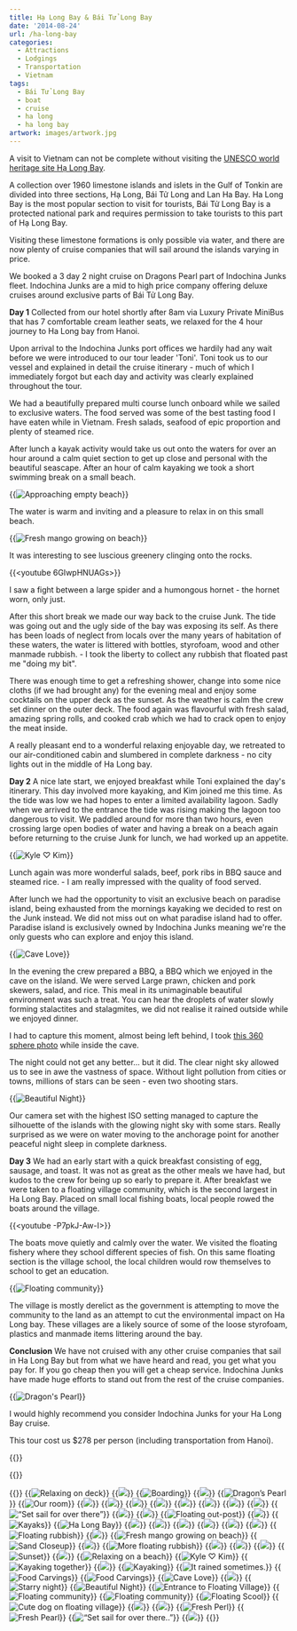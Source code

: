 ```yaml
---
title: Hạ Long Bay & Bái Tử Long Bay
date: '2014-08-24'
url: /ha-long-bay
categories:
  - Attractions
  - Lodgings
  - Transportation
  - Vietnam
tags:
  - Bái Tử Long Bay
  - boat
  - cruise
  - ha long
  - ha long bay
artwork: images/artwork.jpg
---
```


A visit to Vietnam can not be complete without visiting the [UNESCO world heritage site Hạ Long Bay](http://whc.unesco.org/en/list/672).

A collection over 1960 limestone islands and islets in the Gulf of Tonkin are divided into three sections, Hạ Long, Bái Tử Long and Lan Ha Bay. Ha Long Bay is the most popular section to visit for tourists, Bái Tử Long Bay is a protected national park and requires permission to take tourists to this part of Hạ Long Bay.

Visiting these limestone formations is only possible via water, and there are now plenty of cruise companies that will sail around the islands varying in price.

We booked a 3 day 2 night cruise on Dragons Pearl part of Indochina Junks fleet. Indochina Junks are a mid to high price company offering deluxe cruises around exclusive parts of Bái Tử Long Bay.

**Day 1** Collected from our hotel shortly after 8am via Luxury Private MiniBus that has 7 comfortable cream leather seats, we relaxed for the 4 hour journey to Ha Long bay from Hanoi.

Upon arrival to the Indochina Junks port offices we hardily had any wait before we were introduced to our tour leader 'Toni'. Toni took us to our vessel and explained in detail the cruise itinerary - much of which I immediately forgot but each day and activity was clearly explained throughout the tour.

We had a beautifully prepared multi course lunch onboard while we sailed to exclusive waters. The food served was some of the best tasting food I have eaten while in Vietnam. Fresh salads, seafood of epic proportion and plenty of steamed rice.

After lunch a kayak activity would take us out onto the waters for over an hour around a calm quiet section to get up close and personal with the beautiful seascape. After an hour of calm kayaking we took a short swimming break on a small beach.

{{<img src="images/IMG_4646-MOTION.gif" title="Approaching empty beach">}}

The water is warm and inviting and a pleasure to relax in on this small beach.

{{<img src="images/IMG_4698-1024x575.jpg" title="Fresh mango growing on beach">}}

It was interesting to see luscious greenery clinging onto the rocks.

{{<youtube 6GIwpHNUAGs>}}

I saw a fight between a large spider and a humongous hornet - the hornet worn, only just.

After this short break we made our way back to the cruise Junk. The tide was going out and the ugly side of the bay was exposing its self. As there has been loads of neglect from locals over the many years of habitation of these waters, the water is littered with bottles, styrofoam, wood and other manmade rubbish. - I took the liberty to collect any rubbish that floated past me "doing my bit".

There was enough time to get a refreshing shower, change into some nice cloths (if we had brought any) for the evening meal and enjoy some cocktails on the upper deck as the sunset. As the weather is calm the crew set dinner on the outer deck. The food again was flavourful with fresh salad, amazing spring rolls, and cooked crab which we had to crack open to enjoy the meat inside.

A really pleasant end to a wonderful relaxing enjoyable day, we retreated to our air-conditioned cabin and slumbered in complete darkness - no city lights out in the middle of Ha Long bay.

**Day 2** A nice late start, we enjoyed breakfast while Toni explained the day's itinerary. This day involved more kayaking, and Kim joined me this time. As the tide was low we had hopes to enter a limited availability lagoon. Sadly when we arrived to the entrance the tide was rising making the lagoon too dangerous to visit. We paddled around for more than two hours, even crossing large open bodies of water and having a break on a beach again before returning to the cruise Junk for lunch, we had worked up an appetite.

{{<img src="images/DSC00898-1024x575.jp" title="Kyle ♡ Kim">}}

Lunch again was more wonderful salads, beef, pork ribs in BBQ sauce and steamed rice. - I am really impressed with the quality of food served.

After lunch we had the opportunity to visit an exclusive beach on paradise island, being exhausted from the mornings kayaking we decided to rest on the Junk instead. We did not miss out on what paradise island had to offer. Paradise island is exclusively owned by Indochina Junks meaning we're the only guests who can explore and enjoy this island.

{{<img src="images/DSC00978-1024x575.jpg" title="Cave Love">}}

In the evening the crew prepared a BBQ, a BBQ which we enjoyed in the cave on the island. We were served Large prawn, chicken and pork skewers, salad, and rice. This meal in its unimaginable beautiful environment was such a treat. You can hear the droplets of water slowly forming stalactites and stalagmites, we did not realise it rained outside while we enjoyed dinner.

I had to capture this moment, almost being left behind, I took [this 360 sphere photo](https://www.google.com/maps/views/view/103958417703949399427/gphoto/6057735921755214450) while inside the cave.


The night could not get any better... but it did. The clear night sky allowed us to see in awe the vastness of space. Without light pollution from cities or towns, millions of stars can be seen - even two shooting stars.

{{<img src="images/IMG_4769-1024x575.jpg" title="Beautiful Night">}}

Our camera set with the highest ISO setting managed to capture the silhouette of the islands with the glowing night sky with some stars. Really surprised as we were on water moving to the anchorage point for another peaceful night sleep in complete darkness.

**Day 3** We had an early start with a quick breakfast consisting of egg, sausage, and toast. It was not as great as the other meals we have had, but kudos to the crew for being up so early to prepare it. After breakfast we were taken to a floating village community, which is the second largest in Ha Long Bay. Placed on small local fishing boats, local people rowed the boats around the village.

{{<youtube -P7pkJ-Aw-I>}}

The boats move quietly and calmly over the water. We visited the floating fishery where they school different species of fish. On this same floating section is the village school, the local children would row themselves to school to get an education.

{{<img src="images/DSC00985-1024x575.jpg" title="Floating community">}}

The village is mostly derelict as the government is attempting to move the community to the land as an attempt to cut the environmental impact on Ha Long bay. These villages are a likely source of some of the loose styrofoam, plastics and manmade items littering around the bay.

**Conclusion** We have not cruised with any other cruise companies that sail in Ha Long Bay but from what we have heard and read, you get what you pay for. If you go cheap then you will get a cheap service. Indochina Junks have made huge efforts to stand out from the rest of the cruise companies.

{{<img src="images/IMG_4567-1024x575.jpg" title="Dragon's Pearl">}}

I would highly recommend you consider Indochina Junks for your Ha Long Bay cruise.


This tour cost us $278 per person (including transportation from Hanoi).

{{<place ChIJMTDmuZWrNTERg0F-7ziUYAU>}}

{{<youtube rnZ8BGXpEW0>}}

{{<gallery>}}
  {{<img src="images/IMG_20140822_151826.jpg" title="Relaxing on deck">}}
  {{<img src="images/IMG_20140822_152748.jpg">}}
  {{<img src="images/IMG_4561.jpg" title="Boarding">}}
  {{<img src="images/IMG_4564.jpg">}}
  {{<img src="images/IMG_4567.jpg" title="Dragon&#8217;s Pearl">}}
  {{<img src="images/IMG_4571.jpg" title="Our room">}}
  {{<img src="images/IMG_4578.jpg">}}
  {{<img src="images/DSC00789.jpg" oriantation="portrait">}}
  {{<img src="images/IMG_4580.jpg">}}
  {{<img src="images/IMG_4583.jpg">}}
  {{<img src="images/IMG_4585.jpg">}}
  {{<img src="images/IMG_4589.jpg">}}
  {{<img src="images/DSC00810.jpg">}}
  {{<img src="images/IMG_4595-MOTION.gif">}}
  {{<img src="images/IMG_4610.jpg" title="&#8220;Set sail for over there&#8221;">}}
  {{<img src="images/IMG_4614.jpg">}}
  {{<img src="images/DSC00816.jpg">}}
  {{<img src="images/IMG_4619.jpg" title="Floating out-post">}}
  {{<img src="images/IMG_4622.jpg">}}
  {{<img src="images/DSC00828.jpg" title="Kayaks ">}}
  {{<img src="images/IMG_4628.jpg" title="Ha Long Bay">}}
  {{<img src="images/IMG_4630.jpg">}}
  {{<img src="images/IMG_4633.jpg">}}
  {{<img src="images/IMG_4637.jpg">}}
  {{<img src="images/IMG_4646-MOTION.gif">}}
  {{<img src="images/IMG_4667.jpg">}}
  {{<img src="images/IMG_4669-MOTION.gif">}}
  {{<img src="images/DSC00835.jpg" title="Floating rubbish">}}
  {{<img src="images/IMG_4686-MOTION.gif">}}
  {{<img src="images/IMG_4698.jpg" title="Fresh mango growing on beach">}}
  {{<img src="images/IMG_4700.jpg" title="Sand Closeup">}}
  {{<img src="images/DSC00839.jpg">}}
  {{<img src="images/DSC00842.jpg" title="More floating rubbish">}}
  {{<img src="images/IMG_4706.jpg">}}
  {{<img src="images/IMG_4708.jpg">}}
  {{<img src="images/DSC00849.jpg">}}
  {{<img src="images/DSC00861.jpg" title="Sunset">}}
  {{<img src="images/DSC00891-EFFECTS.jpg">}}
  {{<img src="images/DSC00894.jpg" title="Relaxing on a beach">}}
  {{<img src="images/DSC00898.jpg" title="Kyle ♡ Kim">}}
  {{<img src="images/DSC00926.jpg" title="Kayaking together" oriantation="portrait">}}
  {{<img src="images/DSC00933.jpg">}}
  {{<img src="images/DSC00942.jpg" title="Kayaking">}}
  {{<img src="images/IMG_4726-MOTION.gif" title="It rained sometimes.">}}
  {{<img src="images/IMG_4739.jpg" title="Food Carvings">}}
  {{<img src="images/IMG_4740.jpg" title="Food Carvings">}}
  {{<img src="images/DSC00978.jpg" title="Cave Love">}}
  {{<img src="images/IMG_4746.jpg" oriantation="portrait">}}
  {{<img src="images/IMG_4753-MOTION.gif" title="Starry night">}}
  {{<img src="images/IMG_4769.jpg" title="Beautiful Night">}}
  {{<img src="images/PANO_20140824_084303.jpg" title="Entrance to Floating Village">}}
  {{<img src="images/DSC00985.jpg" title="Floating community">}}
  {{<img src="images/IMG_4772.jpg" title="Floating community">}}
  {{<img src="images/DSC00994.jpg" title="Floating Scool">}}
  {{<img src="images/DSC00997.jpg" title="Cute dog on floating village">}}
  {{<img src="images/IMG_4795.jpg">}}
  {{<img src="images/DSC01017.jpg" oriantation="portrait">}}
  {{<img src="images/IMG_4801.jpg" title="Fresh Perl ">}}
  {{<img src="images/IMG_4802.jpg" title="Fresh Pearl">}}
  {{<img src="images/DSC01004.jpg" title="&#8220;Set sail for over there..&#8221;">}}
  {{<img src="images/DSC01006.jpg">}}
{{</gallery>}}
